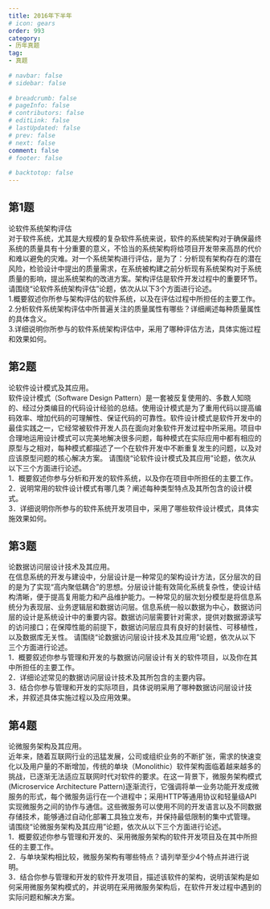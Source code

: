 ```yaml
---  
title: 2016年下半年  
# icon: gears  
order: 993  
category:  
- 历年真题  
tag:  
- 真题  
  
# navbar: false  
# sidebar: false  
  
# breadcrumb: false  
# pageInfo: false  
# contributors: false  
# editLink: false  
# lastUpdated: false  
# prev: false  
# next: false  
comment: false  
# footer: false  
  
# backtotop: false  
---  
```

## 第1题 ##

论软件系统架构评估  
对于软件系统，尤其是大规模的复杂软件系统来说，软件的系统架构对于确保最终系统的质量具有十分重要的意义，不恰当的系统架构将给项目开发带来高昂的代价和难以避免的灾难。对一个系统架构进行评估，是为了：分析现有架构存在的潜在风险，检验设计中提出的质量需求，在系统被构建之前分析现有系统架构对于系统质量的影响，提出系统架构的改进方案。架构评估是软件开发过程中的重要环节。 请围绕“论软件系统架构评估”论题，依次从以下3个方面进行论述。  
1.概要叙述你所参与架构评估的软件系统，以及在评估过程中所担任的主要工作。  
2.分析软件系统架构评估中所普遍关注的质量属性有哪些？详细阐述每种质量属性的具体含义。  
3.详细说明你所参与的软件系统架构评估中，采用了哪种评估方法，具体实施过程和效果如何。  


## 第2题 ##

论软件设计模式及其应用。  
软件设计模式（Software Design Pattern）是一套被反复使用的、多数人知晓的、经过分类编目的代码设计经验的总结。使用设计模式是为了重用代码以提高编码效率、增加代码的可理解性、保证代码的可靠性。软件设计模式是软件开发中的最佳实践之一，它经常被软件开发人员在面向对象软件开发过程中所采用。项目中合理地运用设计模式可以完美地解决很多问题，每种模式在实际应用中都有相应的原型与之相对，每种模式都描述了一个在软件开发中不断重复发生的问题，以及对应该原型问题的核心解决方案。 请围绕“论软件设计模式及其应用”论题，依次从以下三个方面进行论述。  
1．概要叙述你参与分析和开发的软件系统，以及你在项目中所担任的主要工作。  
2．说明常用的软件设计模式有哪几类？阐述每种类型特点及其所包含的设计模式。  
3．详细说明你所参与的软件系统开发项目中，采用了哪些软件设计模式，具体实施效果如何。  


## 第3题 ##

论数据访问层设计技术及其应用。  
在信息系统的开发与建设中，分层设计是一种常见的架构设计方法，区分层次的目的是为了实现“高内聚低耦合”的思想。分层设计能有效简化系统复杂性，使设计结构清晰，便于提高复用能力和产品维护能力。一种常见的层次划分模型是将信息系统分为表现层、业务逻辑层和数据访问层。信息系统一般以数据为中心，数据访问层的设计是系统设计中的重要内容。数据访问层需要针对需求，提供对数据源读写的访问接口；在保障性能的前提下，数据访问层应具有良好的封装性、可移植性，以及数据库无关性。 请围绕“论数据访问层设计技术及其应用”论题，依次从以下三个方面进行论述。  
1．概要叙述你参与管理和开发的与数据访问层设计有关的软件项目，以及你在其中所担任的主要工作。  
2．详细论述常见的数据访问层设计技术及其所包含的主要内容。  
3．结合你参与管理和开发的实际项目，具体说明采用了哪种数据访问层设计技术，并叙述具体实施过程以及应用效果。  


## 第4题 ##

论微服务架构及其应用。  
近年来，随着互联网行业的迅猛发展，公司或组织业务的不断扩张，需求的快速变化以及用户量的不断增加，传统的单块（Monolithic）软件架构面临着越来越多的挑战，已逐渐无法适应互联网时代对软件的要求。在这一背景下，微服务架构模式(Microservice Architecture Pattern)逐渐流行，它强调将单一业务功能开发成微服务的形式，每个微服务运行在一个进程中；采用HTTP等通用协议和轻量级API实现微服务之间的协作与通信。这些微服务可以使用不同的开发语言以及不同数据存储技术，能够通过自动化部署工具独立发布，并保持最低限制的集中式管理。 请围绕“论微服务架构及其应用”论题，依次从以下三个方面进行论述。  
1．概要叙述你参与管理和开发的、采用微服务架构的软件开发项目及在其中所担任的主要工作。  
2．与单块架构相比较，微服务架构有哪些特点？请列举至少4个特点并进行说明。  
3．结合你参与管理和开发的软件开发项目，描述该软件的架构，说明该架构是如何采用微服务架构模式的，并说明在采用微服务架构后，在软件开发过程中遇到的实际问题和解决方案。  

